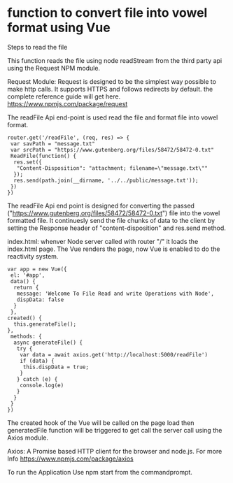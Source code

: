 # function to convert file into vowel format using Vue
Steps to read the file

This function reads the file using node readStream from the third party api using the Request NPM module.

Request Module:
Request is designed to be the simplest way possible to make http calls. It supports HTTPS and follows redirects by default. the complete reference guide will get here.
https://www.npmjs.com/package/request

The readFile Api end-point is used read the file and format file into vowel format.

    router.get('/readFile', (req, res) => {
     var savPath = "message.txt"
     var srcPath = "https://www.gutenberg.org/files/58472/58472-0.txt"
     ReadFile(function() {
      res.set({
       "Content-Disposition": "attachment; filename=\"message.txt\""
      });
      res.send(path.join(__dirname, '../../public/message.txt'));
     })
    })
The readFile Api end point is designed for converting the passed ("https://www.gutenberg.org/files/58472/58472-0.txt") 
file into the vowel formatted file.
It continuesly send the file chunks of data to the client by setting the Response header of "content-disposition" and res.send method.


index.html:
whenver Node server called with router "/" it loads the index.html page.
The Vue renders the page, now Vue is enabled to do the reactivity system.

	var app = new Vue({
	 el: '#app',
	 data() {
	  return {
	   message: 'Welcome To File Read and write Operations with Node',
	   dispData: false
	  }
	 },
    created() {
      this.generateFile();
    },
	 methods: {
	  async generateFile() {
	   try {
	    var data = await axios.get('http://localhost:5000/readFile')
	    if (data) {
	     this.dispData = true;
	    }
	   } catch (e) {
	    console.log(e)
	   }
	  }
	 }
	})
The created hook of the Vue will be called on the page load then generatedFile function  will be triggered to get call the server call using the Axios module.

Axios: A Promise based HTTP client for the browser and node.js. For more Info https://www.npmjs.com/package/axios

To run the Application
Use npm start from the commandprompt. 
